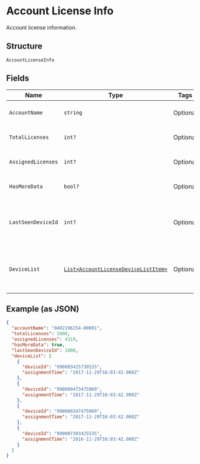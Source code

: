 
# Account License Info

Account license information.

## Structure

`AccountLicenseInfo`

## Fields

| Name | Type | Tags | Description |
|  --- | --- | --- | --- |
| `AccountName` | `string` | Optional | Account identifier in "##########-#####". |
| `TotalLicenses` | `int?` | Optional | Number of monthly licenses in an MRC subscription. |
| `AssignedLicenses` | `int?` | Optional | Number of licenses currently assigned to devices. |
| `HasMoreData` | `bool?` | Optional | True if there are more devices to retrieve. |
| `LastSeenDeviceId` | `int?` | Optional | If hasMoreData=true, the startIndex to use for the next request. 0 if hasMoreData=false. |
| `DeviceList` | [`List<AccountLicenseDeviceListItem>`](../../doc/models/account-license-device-list-item.md) | Optional | The list of devices that have licenses assigned, including the date and time of when each license was assigned. |

## Example (as JSON)

```json
{
  "accountName": "0402196254-00001",
  "totalLicenses": 5000,
  "assignedLicenses": 4319,
  "hasMoreData": true,
  "lastSeenDeviceId": 1000,
  "deviceList": [
    {
      "deviceId": "990003425730535",
      "assignmentTime": "2017-11-29T16:03:42.000Z"
    },
    {
      "deviceId": "990000473475989",
      "assignmentTime": "2017-11-29T16:03:42.000Z"
    },
    {
      "deviceId": "990000347475989",
      "assignmentTime": "2017-11-29T16:03:42.000Z"
    },
    {
      "deviceId": "990007303425535",
      "assignmentTime": "2016-11-29T16:03:42.000Z"
    }
  ]
}
```

